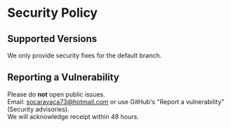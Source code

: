 # Security Policy

## Supported Versions
We only provide security fixes for the default branch.

## Reporting a Vulnerability
Please do **not** open public issues.  
Email: socaravaca73@hotmail.com 
or use GitHub's "Report a vulnerability" (Security advisories).  
We will acknowledge receipt within 48 hours.
